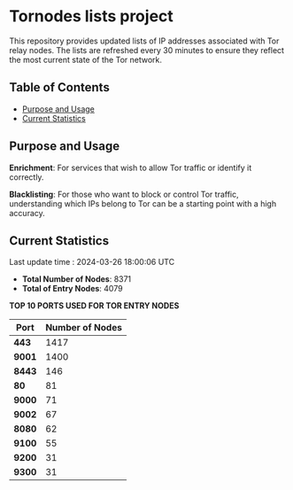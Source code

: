 # Tornodes lists project

This repository provides updated lists of IP addresses associated with Tor relay nodes. The lists are refreshed every 30 minutes to ensure they reflect the most current state of the Tor network.

## Table of Contents

- [Purpose and Usage](#purpose-and-usage)
- [Current Statistics](#current-statistics)


## Purpose and Usage

**Enrichment**: For services that wish to allow Tor traffic or identify it correctly.

**Blacklisting**: For those who want to block or control Tor traffic, understanding which IPs belong to Tor can be a starting point with a high accuracy.

## Current Statistics

Last update time : 2024-03-26 18:00:06 UTC

- **Total Number of Nodes**: 8371
- **Total of Entry Nodes**: 4079

**TOP 10 PORTS USED FOR TOR ENTRY NODES**

| **Port** | **Number of Nodes** |
|------|-----------------|
| **443**   | 1417  |
| **9001**   | 1400  |
| **8443**   | 146  |
| **80**   | 81  |
| **9000**   | 71  |
| **9002**   | 67  |
| **8080**   | 62  |
| **9100**   | 55  |
| **9200**   | 31  |
| **9300**   | 31  |

